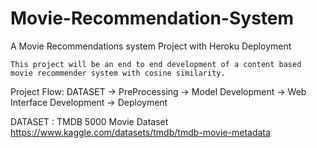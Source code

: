 # Movie-Recommendation-System
 A Movie Recommendations system Project with Heroku Deployment

    This project will be an end to end development of a content based movie recommender system with cosine similarity.

Project Flow:
    DATASET -> PreProcessing -> Model Development -> Web Interface Development -> Deployment

DATASET :
    TMDB 5000 Movie Dataset
    https://www.kaggle.com/datasets/tmdb/tmdb-movie-metadata

